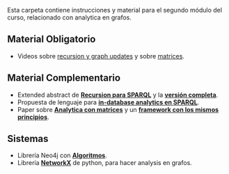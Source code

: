 Esta carpeta contiene instrucciones y material para el segundo módulo del curso, relacionado con analytica en grafos. 

## Material Obligatorio 
- Videos sobre [recursion y graph updates]() y sobre [matrices]().

## Material Complementario
- Extended abstract de **[Recursion para SPARQL](https://adriansoto.cl/pdf/recsparql.pdf)** y la **[versión completa](https://adriansoto.cl/pdf/recsparql-journal.pdf)**.
- Propuesta de lenguaje para **[in-database analytics en SPARQL](https://adriansoto.cl/pdf/sparqal.pdf)**.
- Paper sobre **[Analytica con matrices](http://citeseerx.ist.psu.edu/viewdoc/download?doi=10.1.1.167.3637&rep=rep1&type=pdf)** y un **[framework con los mismos principios](https://arxiv.org/pdf/1503.07241.pdf)**.

## Sistemas 
- Librería Neo4j con **[Algoritmos](https://neo4j.com/docs/graph-data-science/current/algorithms/)**.
- Librería **[NetworkX](https://networkx.github.io/)** de python, para hacer analysis en grafos. 
